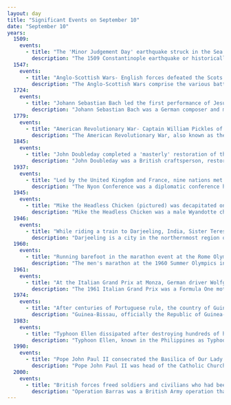 ```yaml
---
layout: day
title: "Significant Events on September 10"
date: "September 10"
years:
  1509:
    events:
      - title: "The 'Minor Judgement Day' earthquake struck in the Sea of Marmara, devastating much of Constantinople and killing more than 1,000 people."
        description: "The 1509 Constantinople earthquake or historically Kıyamet-i Sugra occurred in the Sea of Marmara on 10 September 1509 at about 22-00. The earthquake had an estimated magnitude of 7.2 ± 0.3 on the surface-wave magnitude scale. A tsunami and 45 days of aftershocks followed the earthquake. The death toll of this earthquake is poorly known; estimates range between 1,000 and 13,000."
  1547:
    events:
      - title: "Anglo-Scottish Wars- English forces defeated the Scots at the Battle of Pinkie near Musselburgh, Lothian, Scotland."
        description: "The Anglo-Scottish Wars comprise the various battles which continued to be fought between the Kingdom of England and the Kingdom of Scotland from the time of the Wars of Independence in the early 14th century through to the latter years of the 16th century."
  1724:
    events:
      - title: "Johann Sebastian Bach led the first performance of Jesu, der du meine Seele, BWV 78, a chorale cantata based on a passion hymn by Johann Rist."
        description: "Johann Sebastian Bach was a German composer and musician of the late Baroque period. He is known for his prolific output across a variety of instruments and forms, including the orchestral Brandenburg Concertos; solo instrumental works such as the cello suites and sonatas and partitas for solo violin; keyboard works such as the Goldberg Variations and The Well-Tempered Clavier; organ works such as the Schübler Chorales and the Toccata and Fugue in D minor; and choral works such as the St Matthew Passion and the Mass in B minor. Since the 19th-century Bach Revival, he has been widely regarded as one of the greatest composers in the history of Western music."
  1779:
    events:
      - title: "American Revolutionary War- Captain William Pickles of the Continental Navy boarded and captured the British sloop HMS West Florida at the Battle of Lake Pontchartrain."
        description: "The American Revolutionary War, also known as the Revolutionary War or American War of Independence, was an armed conflict that comprised the final eight years of the broader American Revolution, in which American Patriot forces organized as the Continental Army and commanded by George Washington defeated the British Army. The conflict was fought in North America, the Caribbean, and the Atlantic Ocean. The war ended with the Treaty of Paris (1783), which resulted in the establishment of the United States of America as an independent nation, which was recognized by Great Britain and other nations of the world."
  1845:
    events:
      - title: "John Doubleday completed a 'masterly' restoration of the Portland Vase (pictured), which had been smashed into hundreds of pieces seven months prior."
        description: "John Doubleday was a British craftsperson, restorer, and dealer in antiquities who was employed by the British Museum for the last 20 years of his life. He undertook several duties for the museum, not least as a witness in criminal trials, but was primarily their specialist restorer, perhaps the first person to hold the position. He is best known for his 1845 restoration of the severely damaged Roman Portland Vase, an accomplishment that places him at the forefront of his profession at the time."
  1937:
    events:
      - title: "Led by the United Kingdom and France, nine nations met at the Nyon Conference to address international piracy in the Mediterranean Sea."
        description: "The Nyon Conference was a diplomatic conference held in Nyon, Switzerland, in September 1937 to address attacks on international shipping in the Mediterranean Sea during the Spanish Civil War. The conference was convened in part because Italy had been carrying out unrestricted submarine warfare, although the final conference agreement did not accuse Italy directly; instead, the attacks were referred to as 'piracy' by an unidentified body. Italy was not officially at war, nor did any submarine identify itself. The conference was designed to strengthen non-intervention in the Spanish Civil War. The United Kingdom and France led the conference, which was also attended by Bulgaria, Egypt, Greece, Romania, Turkey, the Soviet Union and Yugoslavia."
  1945:
    events:
      - title: "Mike the Headless Chicken (pictured) was decapitated on a farm in Colorado; he survived another 18 months as part of sideshows before choking to death."
        description: "Mike the Headless Chicken was a male Wyandotte chicken that lived for 18 months after he was beheaded, surviving because most of his brain stem remained intact and it did not bleed to death due to a blood clot. After the beheading, Mike achieved national fame until his death in March 1947. In Fruita, Colorado, United States, an annual 'Mike the Headless Chicken Day' is held in May. Mike has the record for the longest surviving chicken without a head on Guinness World Records."
  1946:
    events:
      - title: "While riding a train to Darjeeling, India, Sister Teresa Bojaxhiu, later Mother Teresa (pictured), experienced what she later described as the 'call within the call', directing her to 'leave the convent and help the poor while living among them'."
        description: "Darjeeling is a city in the northernmost region of the Indian state of West Bengal. Located in the Eastern Himalayas, it has an average elevation of 2,045 metres (6,709 ft). To the west of Darjeeling lies the easternmost province of Nepal, to the east the Kingdom of Bhutan, to the north the Indian state of Sikkim, and farther north the Tibet Autonomous Region region of China. Bangladesh lies to the south and southeast, and most of the state of West Bengal lies to the south and southwest, connected to the Darjeeling region by a narrow tract. Kangchenjunga, the world's third-highest mountain, rises to the north and is prominently visible on clear days."
  1960:
    events:
      - title: "Running barefoot in the marathon event at the Rome Olympics, Abebe Bikila became the first athlete from sub-Saharan Africa to win an Olympic gold medal."
        description: "The men's marathon at the 1960 Summer Olympics in Rome, Italy, was held on Saturday September 10, 1960. There were 69 participants from 35 nations. The maximum number of athletes per nation had been set at 3 since the 1930 Olympic Congress. Abebe Bikila, who ran the race barefoot, finished in world record time and became the first sub-Saharan African to win an Olympic gold medal. All three of the medalists came from nations which had never before won an Olympic marathon medal. The winning margin was 25.4 seconds."
  1961:
    events:
      - title: "At the Italian Grand Prix at Monza, German driver Wolfgang von Trips's car collided with another, causing it to become airborne and crash into a side barrier, killing him and 15 spectators."
        description: "The 1961 Italian Grand Prix was a Formula One motor race held on 10 September 1961 at Monza. It was race 7 of 8 in both the 1961 World Championship of Drivers and the 1961 International Cup for Formula One Manufacturers."
  1974:
    events:
      - title: "After centuries of Portuguese rule, the country of Guinea-Bissau was formally recognized as independent."
        description: "Guinea-Bissau, officially the Republic of Guinea-Bissau, is a country in West Africa that covers 36,125 square kilometres (13,948 sq mi) with an estimated population of 2,026,778. It borders Senegal to its north and Guinea to its southeast."
  1983:
    events:
      - title: "Typhoon Ellen dissipated after destroying hundreds of homes across Hong Kong and the Philippines."
        description: "Typhoon Ellen, known in the Philippines as Typhoon Herming, was considered the worst typhoon to hit China since 1979. Typhoon Ellen was first noted as a tropical disturbance east of the International Date Line on August 26, 1983, and became a tropical storm soon after crossing the dateline on the morning of August 29. Initially, strong wind shear inhibited development over the next five days, and the cyclone began to track south of west. On September 2, conditions aloft finally improved and the cyclone strengthened into a typhoon on September 4 as it tracked west-northwest. Approaching Luzon late on September 5, Ellen intensified rapidly into a strong typhoon with winds of 200 km/h (125 mph) before interaction with Luzon began to weaken the cyclone. Its final landfall was at Portuguese Macau on the morning of September 9 as a minimal typhoon. The next day, Ellen ceased to exist."
  1990:
    events:
      - title: "Pope John Paul II consecrated the Basilica of Our Lady of Peace, one of the largest churches in the world, in Yamoussoukro, Ivory Coast."
        description: "Pope John Paul II was head of the Catholic Church and sovereign of the Vatican City State from 1978 until his death in 2005."
  2000:
    events:
      - title: "British forces freed soldiers and civilians who had been held captive by the militant group the West Side Boys, contributing to the end of the Sierra Leone Civil War."
        description: "Operation Barras was a British Army operation that took place in Sierra Leone on 10 September 2000, during the late stages of the nation's civil war. The operation aimed to release five British soldiers of the Royal Irish Regiment and their Sierra Leone Army (SLA) liaison officer, who were being held by a militia group known as the 'West Side Boys'. The soldiers were part of a patrol that was returning from a visit to Jordanian peacekeepers attached to the United Nations Mission in Sierra Leone (UNAMSIL) at Masiaka on 25 August 2000 when they turned off the main road and down a track towards the village of Magbeni. There the patrol of twelve men was overwhelmed by a large number of heavily armed rebels, taken prisoner, and transported to Gberi Bana on the opposite side of Rokel Creek."
---
```

